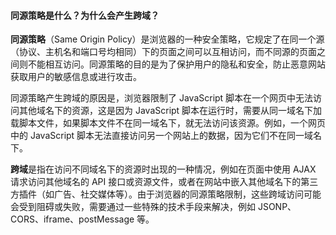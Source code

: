 <!--
 * @Author: Shu Binqi
 * @Date: 2023-03-14 19:49:57
 * @LastEditors: Shu Binqi
 * @LastEditTime: 2023-03-14 19:49:59
 * @Description: 跨域（2题）
 * @Version: 1.0.0
 * @FilePath: \interviewQuestions\前端基础\浏览器\跨域.md
-->

#### 同源策略是什么？为什么会产生跨域？

**同源策略**（Same Origin Policy）是浏览器的一种安全策略，它规定了在同一个源（协议、主机名和端口号均相同）下的页面之间可以互相访问，而不同源的页面之间则不能相互访问。同源策略的目的是为了保护用户的隐私和安全，防止恶意网站获取用户的敏感信息或进行攻击。

同源策略产生跨域的原因是，浏览器限制了 JavaScript 脚本在一个网页中无法访问其他域名下的资源，这是因为 JavaScript 脚本在运行时，需要从同一域名下加载脚本文件，如果脚本文件不在同一域名下，就无法访问该资源。例如，一个网页中的 JavaScript 脚本无法直接访问另一个网站上的数据，因为它们不在同一域名下。

**跨域**是指在访问不同域名下的资源时出现的一种情况，例如在页面中使用 AJAX 请求访问其他域名的 API 接口或资源文件，或者在网站中嵌入其他域名下的第三方插件（如广告、社交媒体等）。由于浏览器的同源策略限制，这些跨域访问可能会受到阻碍或失败，需要通过一些特殊的技术手段来解决，例如 JSONP、CORS、iframe、postMessage 等。
